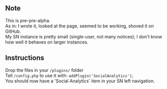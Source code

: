 ## Note

This is pre-pre-alpha.  
As in: I wrote it, looked at the page, seemed to be working, shoved it on GitHub.  
My SN instance is pretty small (single-user, not many notices); I don't know how well it behaves on larger instances.

## Instructions

Drop the files in your `/plugins/` folder  
Tell `/config.php` to use it with: `addPlugin('SocialAnalytics')`;  
You should now have a 'Social Analytics' item in your SN left navigation.
